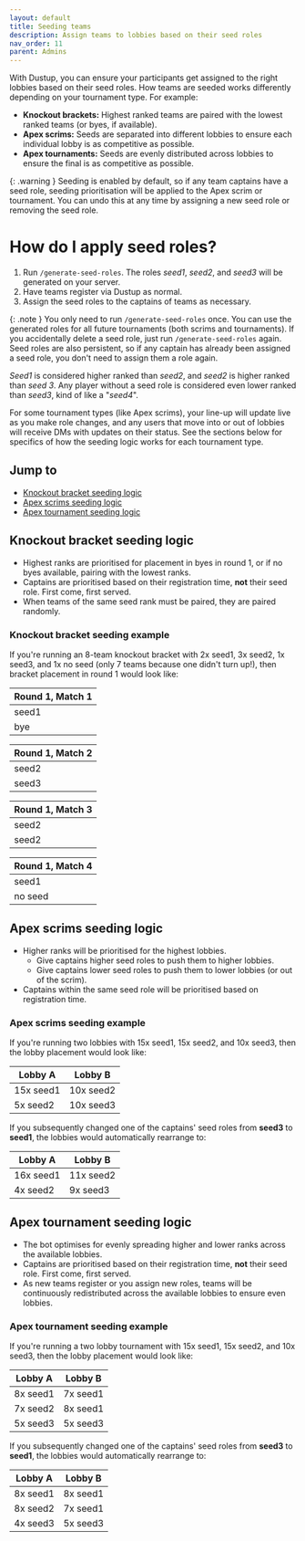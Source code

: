 ```yaml
---
layout: default
title: Seeding teams
description: Assign teams to lobbies based on their seed roles
nav_order: 11
parent: Admins
---
```

With Dustup, you can ensure your participants get assigned to the right lobbies based on their seed roles. How teams are seeded works differently depending on your tournament type. For example: 
* **Knockout brackets:** Highest ranked teams are paired with the lowest ranked teams (or byes, if available).
* **Apex scrims:** Seeds are separated into different lobbies to ensure each individual lobby is as competitive as possible.
* **Apex tournaments:** Seeds are evenly distributed across lobbies to ensure the final is as competitive as possible.

{: .warning }
Seeding is enabled by default, so if any team captains have a seed role, seeding prioritisation will be applied to the Apex scrim or tournament. You can undo this at any time by assigning a new seed role or removing the seed role.

# How do I apply seed roles? 
1. Run `/generate-seed-roles`. The roles *seed1*, *seed2*, and *seed3* will be generated on your server.
2. Have teams register via Dustup as normal.
3. Assign the seed roles to the captains of teams as necessary.

{: .note }
You only need to run `/generate-seed-roles` once. You can use the generated roles for all future tournaments (both scrims and tournaments). If you accidentally delete a seed role, just run `/generate-seed-roles` again. Seed roles are also persistent, so if any captain has already been assigned a seed role, you don't need to assign them a role again.

*Seed1* is considered higher ranked than *seed2*, and *seed2* is higher ranked than *seed 3*. Any player without a seed role is considered even lower ranked than *seed3*, kind of like a "*seed4*".

For some tournament types (like Apex scrims), your line-up will update live as you make role changes, and any users that move into or out of lobbies will receive DMs with updates on their status. See the sections below for specifics of how the seeding logic works for each tournament type. 

## Jump to
* [Knockout bracket seeding logic](#knockout-bracket-seeding-logic)
* [Apex scrims seeding logic](#apex-scrims-seeding-logic)
* [Apex tournament seeding logic](#apex-tournament-seeding-logic)

## Knockout bracket seeding logic
* Highest ranks are prioritised for placement in byes in round 1, or if no byes available, pairing with the lowest ranks.
* Captains are prioritised based on their registration time, **not** their seed role. First come, first served.
* When teams of the same seed rank must be paired, they are paired randomly. 

### Knockout bracket seeding example
If you're running an 8-team knockout bracket with 2x seed1, 3x seed2, 1x seed3, and 1x no seed (only 7 teams because one didn't turn up!), then bracket placement in round 1 would look like: 

| Round 1, Match 1 |
|------------------|
| seed1            |
| bye              |

| Round 1, Match 2 |
|------------------|
| seed2            |
| seed3            |

| Round 1, Match 3 |
|------------------|
| seed2            |
| seed2            |

| Round 1, Match 4 |
|------------------|
| seed1            |
| no seed          |

## Apex scrims seeding logic
* Higher ranks will be prioritised for the highest lobbies.
  * Give captains higher seed roles to push them to higher lobbies.
  * Give captains lower seed roles to push them to lower lobbies (or out of the scrim).  
* Captains within the same seed role will be prioritised based on registration time.

### Apex scrims seeding example
If you're running two lobbies with 15x seed1, 15x seed2, and 10x seed3, then the lobby placement would look like:

| Lobby A           | Lobby B           |
|-------------------|-------------------|
| 15x seed1         | 10x seed2         |
| 5x seed2          | 10x seed3         |

If you subsequently changed one of the captains' seed roles from **seed3** to **seed1**, the lobbies would automatically rearrange to:

| Lobby A           | Lobby B           |
|-------------------|-------------------|
| 16x seed1         | 11x seed2         |
| 4x seed2          | 9x seed3          |

## Apex tournament seeding logic 
* The bot optimises for evenly spreading higher and lower ranks across the available lobbies.
* Captains are prioritised based on their registration time, **not** their seed role. First come, first served.
* As new teams register or you assign new roles, teams will be continuously redistributed across the available lobbies to ensure even lobbies.

### Apex tournament seeding example
If you're running a two lobby tournament with 15x seed1, 15x seed2, and 10x seed3, then the lobby placement would look like:

| Lobby A           | Lobby B           |
|-------------------|-------------------|
| 8x seed1          | 7x seed1          |
| 7x seed2          | 8x seed1          |
| 5x seed3          | 5x seed3          |

If you subsequently changed one of the captains' seed roles from **seed3** to **seed1**, the lobbies would automatically rearrange to:

| Lobby A           | Lobby B           |
|-------------------|-------------------|
| 8x seed1          | 8x seed1          |
| 8x seed2          | 7x seed1          |
| 4x seed3          | 5x seed3          |


